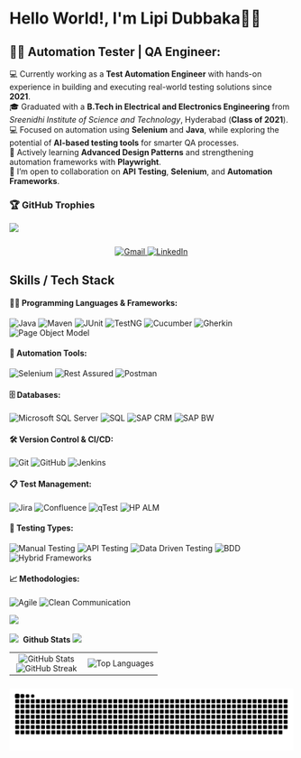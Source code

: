 # Hello World!, I'm Lipi Dubbaka👋🏼  

## 🕵️‍♂️ Automation Tester | QA Engineer:

💻 Currently working as a <strong>Test Automation Engineer</strong> with hands-on experience in building and executing real-world testing solutions since <strong>2021</strong>. <br>
🎓 Graduated with a <strong>B.Tech in Electrical and Electronics Engineering</strong> from <em>Sreenidhi Institute of Science and Technology</em>, Hyderabad (<strong>Class of 2021</strong>). <br>
💻 Focused on automation using <strong>Selenium</strong> and <strong>Java</strong>, while exploring the potential of <strong>AI-based testing tools</strong> for smarter QA processes. <br>
🌱 Actively learning <strong>Advanced Design Patterns</strong> and strengthening automation frameworks with <strong>Playwright</strong>. <br>
👯 I’m open to collaboration on <strong>API Testing</strong>, <strong>Selenium</strong>, and <strong>Automation Frameworks</strong>. 

### 🏆 GitHub Trophies
<img src="https://github-profile-trophy.vercel.app/?username=AuTeLipi&theme=kimbie_dark" />

###
<p align="center" style="margin-top: 10px;">
<!-- Gmail - Replace with your actual email -->
  <a href="mailto:lipipgm@gmail.com">
    <img src="https://img.shields.io/badge/Gmail-D14836?style=for-the-badge&logo=gmail&logoColor=white" alt="Gmail" height="28"/>
  </a>
  
  <!-- LinkedIn - Replace 'your-linkedin-username' with your LinkedIn username -->
  <a href="https://www.linkedin.com/in/lipidubbaka" target="_blank">
    <img src="https://img.shields.io/badge/LinkedIn-0077B5?style=for-the-badge&logo=linkedin&logoColor=white" alt="LinkedIn" height="28"/>
  </a>
</p>

###

## Skills / Tech Stack

#### 🧑‍💻 Programming Languages & Frameworks:
![Java](https://img.shields.io/badge/Java-%23ED8B00.svg?style=for-the-badge&logo=openjdk&logoColor=white)
![Maven](https://img.shields.io/badge/Maven-C71A36?style=for-the-badge&logo=apachemaven&logoColor=white)
![JUnit](https://img.shields.io/badge/JUnit-25A162?style=for-the-badge&logo=junit5&logoColor=white)
![TestNG](https://img.shields.io/badge/TestNG-%23FF8C00.svg?style=for-the-badge)
![Cucumber](https://img.shields.io/badge/Cucumber-23D96C?style=for-the-badge&logo=cucumber&logoColor=white)
![Gherkin](https://img.shields.io/badge/Gherkin-5C2D91?style=for-the-badge)
![Page Object Model](https://img.shields.io/badge/Page%20Object%20Model-00BFFF?style=for-the-badge)


#### 🤖 Automation Tools:
![Selenium](https://img.shields.io/badge/Selenium-43B02A?style=for-the-badge&logo=selenium&logoColor=white)
![Rest Assured](https://img.shields.io/badge/Rest%20Assured-4E8C7F?style=for-the-badge)
![Postman](https://img.shields.io/badge/Postman-FF6C37?style=for-the-badge&logo=postman&logoColor=white)


#### 🗄️ Databases:
![Microsoft SQL Server](https://img.shields.io/badge/Microsoft%20SQL%20Server-CC2927?style=for-the-badge&logo=microsoft%20sql%20server&logoColor=white)
![SQL](https://img.shields.io/badge/SQL-4479A1?style=for-the-badge)
![SAP CRM](https://img.shields.io/badge/SAP%20CRM-0FAAFF?style=for-the-badge)
![SAP BW](https://img.shields.io/badge/SAP%20BW-203864?style=for-the-badge)


#### 🛠️ Version Control & CI/CD:
![Git](https://img.shields.io/badge/Git-E44C30?style=for-the-badge&logo=git&logoColor=white)
![GitHub](https://img.shields.io/badge/GitHub-181717?style=for-the-badge&logo=github&logoColor=white)
![Jenkins](https://img.shields.io/badge/Jenkins-D24939?style=for-the-badge&logo=jenkins&logoColor=white)


#### 📋 Test Management:
![Jira](https://img.shields.io/badge/Jira-0052CC?style=for-the-badge&logo=jira&logoColor=white)
![Confluence](https://img.shields.io/badge/Confluence-172B4D?style=for-the-badge&logo=confluence&logoColor=white)
![qTest](https://img.shields.io/badge/QTest-5A4FCF?style=for-the-badge)
![HP ALM](https://img.shields.io/badge/HP%20ALM-0066CC?style=for-the-badge)


#### 🧪 Testing Types:
![Manual Testing](https://img.shields.io/badge/Manual%20Testing-3A3A3A?style=for-the-badge)
![API Testing](https://img.shields.io/badge/API%20Testing-%23FF6C37?style=for-the-badge)
![Data Driven Testing](https://img.shields.io/badge/Data%20Driven%20Testing-3949AB?style=for-the-badge)
![BDD](https://img.shields.io/badge/BDD-50C878?style=for-the-badge)
![Hybrid Frameworks](https://img.shields.io/badge/Hybrid%20Frameworks-0088CC?style=for-the-badge)

#### 📈 Methodologies:
![Agile](https://img.shields.io/badge/Agile-%23F15A24?style=for-the-badge&logo=scrumalliance&logoColor=white)
![Clean Communication](https://img.shields.io/badge/Clean%20Communication-00BFFF?style=for-the-badge)

<img src="https://user-images.githubusercontent.com/73097560/115834477-dbab4500-a447-11eb-908a-139a6edaec5c.gif">

<!-- Github Stats -->
<img src="https://media.giphy.com/media/iY8CRBdQXODJSCERIr/giphy.gif" width="35">&nbsp; <strong>Github Stats</strong>
<img src="https://user-images.githubusercontent.com/73097560/115834477-dbab4500-a447-11eb-908a-139a6edaec5c.gif">
<br>

<p align="center">
  <table align="center">
    <tr>
      <td width="50%" align="center">
        <img src="https://github-readme-stats.vercel.app/api?username=AuTeLipi&theme=nightowl&show_icons=true&count_private=true" alt="GitHub Stats" />
        <br>
        <img src="https://github-readme-streak-stats.herokuapp.com/?user=AuTeLipi&theme=nightowl&hide_border=false" alt="GitHub Streak" />
      </td>
      <td width="50%" align="center">
        <img src="https://github-readme-stats.vercel.app/api/top-langs/?username=AuTeLipi&theme=nightowl&hide_border=false&langs_count=10" alt="Top Languages" />
      </td>
    </tr>
  </table>
</p>

###

<picture>
  <source media="(prefers-color-scheme: dark)" srcset="https://raw.githubusercontent.com/AuTeLipi/AuTeLipi/output/github-snake-dark.svg" />
  <source media="(prefers-color-scheme: light)" srcset="https://raw.githubusercontent.com/AuTeLipi/AuTeLipi/output/github-snake.svg" />
  <img alt="github-snake" src="https://raw.githubusercontent.com/AuTeLipi/AuTeLipi/output/github-snake.svg" />
</picture>

###



